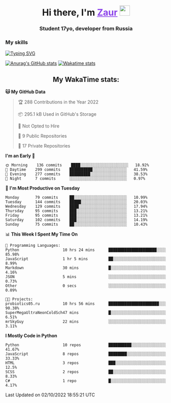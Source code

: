 <h1 align="center">
    Hi there, I'm 
    <a href="https://t.me/skyguy" target="_blank" style="color: #8C43EA">Zaur</a>
    <img src="https://github.com/blackcater/blackcater/raw/main/images/Hi.gif" height="32">
</h1>

<h3 align="center">
    Student 17yo, developer from Russia
</h3>  

### **My skills**
[![Typing SVG](https://readme-typing-svg.herokuapp.com?font=Oxanium&duration=3000&pause=1500&color=8C43EA&height=30&lines=Python:+FastAPI,+Flask,+Aiogram,+Telethon;SQL:+PostgreSQL,+SQLite;Javascript:+React.js;HTML,+CSS+(SCSS))](https://git.io/typing-svg)

[![Anurag's GitHub stats](https://github-readme-stats.vercel.app/api?username=mrskyguy&hide_title=true&count_private=true&show_icons=true&title_color=8C43EA&icon_color=BE57EA&bg_color=30,191919,341b56&text_color=B1B1B1&border_radius=10&hide_border=true)](https://github.com/anuraghazra/github-readme-stats)
[![Wakatime stats](https://github-readme-stats.vercel.app/api/wakatime?username=skyguy&hide_title=true&show_icons=true&title_color=8C43EA&icon_color=BE57EA&bg_color=30,191919,341b56&text_color=B1B1B1&border_radius=10&hide_border=true)](https://github.com/anuraghazra/github-readme-stats)


<h2 align="center"> My WakaTime stats: </h2>

<!--START_SECTION:waka-->
**🐱 My GitHub Data** 

> 🏆 288 Contributions in the Year 2022
 > 
> 📦 295.1 kB Used in GitHub's Storage 
 > 
> 🚫 Not Opted to Hire
 > 
> 📜 9 Public Repositories 
 > 
> 🔑 17 Private Repositories  
 > 
**I'm an Early 🐤** 

```text
🌞 Morning    136 commits    ████░░░░░░░░░░░░░░░░░░░░░   18.92% 
🌆 Daytime    299 commits    ██████████░░░░░░░░░░░░░░░   41.59% 
🌃 Evening    277 commits    █████████░░░░░░░░░░░░░░░░   38.53% 
🌙 Night      7 commits      ░░░░░░░░░░░░░░░░░░░░░░░░░   0.97%

```
📅 **I'm Most Productive on Tuesday** 

```text
Monday       79 commits     ██░░░░░░░░░░░░░░░░░░░░░░░   10.99% 
Tuesday      144 commits    █████░░░░░░░░░░░░░░░░░░░░   20.03% 
Wednesday    129 commits    ████░░░░░░░░░░░░░░░░░░░░░   17.94% 
Thursday     95 commits     ███░░░░░░░░░░░░░░░░░░░░░░   13.21% 
Friday       95 commits     ███░░░░░░░░░░░░░░░░░░░░░░   13.21% 
Saturday     102 commits    ███░░░░░░░░░░░░░░░░░░░░░░   14.19% 
Sunday       75 commits     ██░░░░░░░░░░░░░░░░░░░░░░░   10.43%

```


📊 **This Week I Spent My Time On** 

```text
💬 Programming Languages: 
Python                   10 hrs 24 mins      █████████████████████░░░░   85.98% 
JavaScript               1 hr 5 mins         ██░░░░░░░░░░░░░░░░░░░░░░░   8.99% 
Markdown                 30 mins             █░░░░░░░░░░░░░░░░░░░░░░░░   4.16% 
JSON                     5 mins              ░░░░░░░░░░░░░░░░░░░░░░░░░   0.73% 
Other                    0 secs              ░░░░░░░░░░░░░░░░░░░░░░░░░   0.09%

🐱‍💻 Projects: 
probiotics05.ru          10 hrs 56 mins      ██████████████████████░░░   90.38% 
SuperMegaUltraNeonColdSch47 mins             █░░░░░░░░░░░░░░░░░░░░░░░░   6.51% 
mrSkyGuy                 22 mins             ░░░░░░░░░░░░░░░░░░░░░░░░░   3.11%

```

**I Mostly Code in Python** 

```text
Python                   10 repos            ██████████░░░░░░░░░░░░░░░   41.67% 
JavaScript               8 repos             ████████░░░░░░░░░░░░░░░░░   33.33% 
HTML                     3 repos             ███░░░░░░░░░░░░░░░░░░░░░░   12.5% 
SCSS                     2 repos             ██░░░░░░░░░░░░░░░░░░░░░░░   8.33% 
C#                       1 repo              █░░░░░░░░░░░░░░░░░░░░░░░░   4.17%

```



 Last Updated on 02/10/2022 18:55:21 UTC
<!--END_SECTION:waka-->
